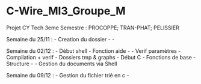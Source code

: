 # C-Wire_MI3_Groupe_M

 Projet CY Tech 3eme Semestre : PROCOPPE; TRAN-PHAT; PELISSIER

Semaine du 25/11 :
    - Creation du dossier
    -
    -

Semaine du 02/12 :
    - Début shell
        - Fonction aide -
        - Verif paramètres
        - Compilation + verif
        - Dossiers tmp & graphs
    - Début C
        - Fonctions de base
        - Structure
        - 
    - Gestion du documents via Shell
    
Semaine du 09/12 :
    - Gestion du fichier trié en c
    -
